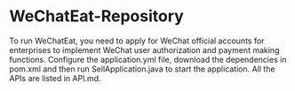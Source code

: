# WeChatEat-Repository
To run WeChatEat, you need to apply for WeChat official accounts for enterprises to implement WeChat user authorization and payment making functions. Configure the application.yml file, download the dependencies in pom.xml and then run SellApplication.java to start the application. All the APIs are listed in API.md.

